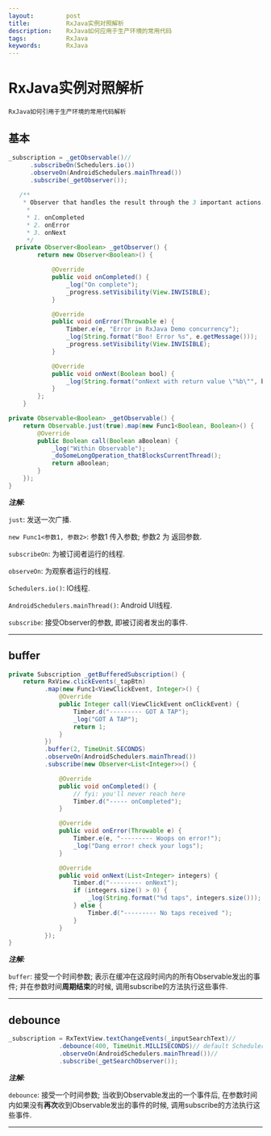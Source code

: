 ```yaml
---
layout:         post
title:          RxJava实例对照解析
description:    RxJava如何应用于生产环境的常用代码
tags:           RxJava
keywords:       RxJava
---
```


# RxJava实例对照解析

	RxJava如何引用于生产环境的常用代码解析

## 基本

``` java
_subscription = _getObservable()//
      .subscribeOn(Schedulers.io())
      .observeOn(AndroidSchedulers.mainThread())
      .subscribe(_getObserver());
      
   /**
  	* Observer that handles the result through the 3 important actions:
     *
     * 1. onCompleted
     * 2. onError
     * 3. onNext
     */
  private Observer<Boolean> _getObserver() {
        return new Observer<Boolean>() {

            @Override
            public void onCompleted() {
                _log("On complete");
                _progress.setVisibility(View.INVISIBLE);
            }

            @Override
            public void onError(Throwable e) {
                Timber.e(e, "Error in RxJava Demo concurrency");
                _log(String.format("Boo! Error %s", e.getMessage()));
                _progress.setVisibility(View.INVISIBLE);
            }

            @Override
            public void onNext(Boolean bool) {
                _log(String.format("onNext with return value \"%b\"", bool));
            }
        };
    }

private Observable<Boolean> _getObservable() {
    return Observable.just(true).map(new Func1<Boolean, Boolean>() {
        @Override
        public Boolean call(Boolean aBoolean) {
            _log("Within Observable");
            _doSomeLongOperation_thatBlocksCurrentThread();
            return aBoolean;
        }
    });
}
```

***注解:***

`just`: 发送一次广播.

`new Func1<参数1, 参数2>`: 参数1 传入参数; 参数2 为 返回参数.

`subscribeOn`: 为被订阅者运行的线程.

`observeOn`: 为观察者运行的线程.

`Schedulers.io()`: IO线程.

`AndroidSchedulers.mainThread()`: Android UI线程.

`subscribe`: 接受Observer<T>的参数, 即被订阅者发出的事件.

------

## buffer

``` java
private Subscription _getBufferedSubscription() {
    return RxView.clickEvents(_tapBtn)
          .map(new Func1<ViewClickEvent, Integer>() {
              @Override
              public Integer call(ViewClickEvent onClickEvent) {
                  Timber.d("--------- GOT A TAP");
                  _log("GOT A TAP");
                  return 1;
              }
          })
          .buffer(2, TimeUnit.SECONDS)
          .observeOn(AndroidSchedulers.mainThread())
          .subscribe(new Observer<List<Integer>>() {

              @Override
              public void onCompleted() {
                  // fyi: you'll never reach here
                  Timber.d("----- onCompleted");
              }

              @Override
              public void onError(Throwable e) {
                  Timber.e(e, "--------- Woops on error!");
                  _log("Dang error! check your logs");
              }

              @Override
              public void onNext(List<Integer> integers) {
                  Timber.d("--------- onNext");
                  if (integers.size() > 0) {
                      _log(String.format("%d taps", integers.size()));
                  } else {
                      Timber.d("--------- No taps received ");
                  }
              }
          });
}
```

***注解:***

`buffer`: 接受一个时间参数; 表示在缓冲在这段时间内的所有Observable发出的事件; 并在参数时间**周期结束**的时候, 调用subscribe的方法执行这些事件.

---

## debounce

```java
_subscription = RxTextView.textChangeEvents(_inputSearchText)//
              .debounce(400, TimeUnit.MILLISECONDS)// default Scheduler is Computation
              .observeOn(AndroidSchedulers.mainThread())//
              .subscribe(_getSearchObserver());
```

***注解:***

`debounce`: 接受一个时间参数; 当收到Observable发出的一个事件后, 在参数时间内如果没有**再次**收到Observable发出的事件的时候, 调用subscribe的方法执行这些事件. 

---



